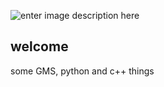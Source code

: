 ![enter image description here](https://cdn.discordapp.com/attachments/862342067190890519/867153709234782208/reflection1080a.png)

## welcome
some GMS, python and c++ things
